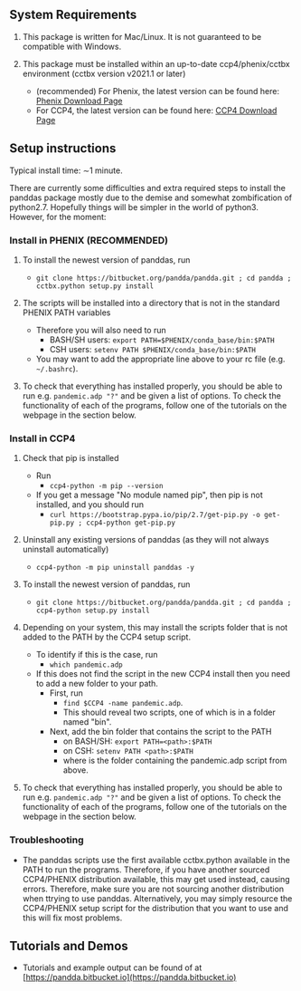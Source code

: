 
## System Requirements

1. This package is written for Mac/Linux. It is not guaranteed to be compatible with Windows.
 
2. This package must be installed within an up-to-date ccp4/phenix/cctbx environment (cctbx version v2021.1 or later)
    * (recommended) For Phenix, the latest version can be found here: [Phenix Download Page](https://www.phenix-online.org/download/)
    * For CCP4, the latest version can be found here: [CCP4 Download Page](http://www.ccp4.ac.uk/download/)

## Setup instructions

Typical install time: &sim;1 minute.

There are currently some difficulties and extra required steps to install the panddas package mostly due to the demise and somewhat zombification of python2.7. Hopefully things will be simpler in the world of python3.
However, for the moment: 

### Install in PHENIX (RECOMMENDED)

1. To install the newest version of panddas, run
    * ```git clone https://bitbucket.org/pandda/pandda.git ; cd pandda ; cctbx.python setup.py install```

2. The scripts will be installed into a directory that is not in the standard PHENIX PATH variables
    * Therefore you will also need to run
        * BASH/SH users: ```export PATH=$PHENIX/conda_base/bin:$PATH```
        * CSH users: ```setenv PATH $PHENIX/conda_base/bin:$PATH```
    * You may want to add the appropriate line above to your rc file (e.g. `~/.bashrc`).
  
3. To check that everything has installed properly, you should be able to run e.g. ```pandemic.adp "?"``` and be given a list of options. To check the functionality of each of the programs, follow one of the tutorials on the webpage in the section below.

### Install in CCP4

1. Check that pip is installed
    * Run
        * ```ccp4-python -m pip --version```
    * If you get a message "No module named pip", then pip is not installed, and you should run 
        * ```curl https://bootstrap.pypa.io/pip/2.7/get-pip.py -o get-pip.py ; ccp4-python get-pip.py```

2. Uninstall any existing versions of panddas (as they will not always uninstall automatically) 
    * ```ccp4-python -m pip uninstall panddas -y``` 

3. To install the newest version of panddas, run
    * ```git clone https://bitbucket.org/pandda/pandda.git ; cd pandda ; ccp4-python setup.py install```

4. Depending on your system, this may install the scripts folder that is not added to the PATH by the CCP4 setup script. 
    * To identify if this is the case, run 
        * ```which pandemic.adp```
    * If this does not find the script in the new CCP4 install then you need to add a new folder to your path.
        * First, run 
            * ```find $CCP4 -name pandemic.adp```.
            * This should reveal two scripts, one of which is in a folder named "bin".
        * Next, add the bin folder that contains the script to the PATH
            * on BASH/SH: ```export PATH=<path>:$PATH```
            * on CSH: ```setenv PATH <path>:$PATH```
            * where <path> is the folder containing the pandemic.adp script from above.

5. To check that everything has installed properly, you should be able to run  e.g. ```pandemic.adp "?"``` and be given a list of options. To check the functionality of each of the programs, follow one of the tutorials on the webpage in the section below.

### Troubleshooting

* The panddas scripts use the first available cctbx.python available in the PATH to run the programs. Therefore, if you have another sourced CCP4/PHENIX distribution available, this may get used instead, causing errors. Therefore, make sure you are not sourcing another distribution when ttrying to use panddas. Alternatively, you may simply resource the CCP4/PHENIX setup script for the distribution that you want to use and this will fix most problems.

## Tutorials and Demos

* Tutorials and example output can be found of at [https://pandda.bitbucket.io](https://pandda.bitbucket.io)
